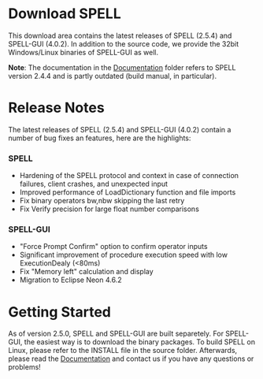 # Download SPELL

This download area contains the latest releases of SPELL (2.5.4) and SPELL-GUI (4.0.2). In addition to the source code, we provide the 32bit Windows/Linux binaries of SPELL-GUI as well.

**Note**: The documentation in the [Documentation](https://sourceforge.net/projects/spell-sat/files/Documentation/) folder refers to SPELL version 2.4.4 and is partly outdated (build manual, in particular).

# Release Notes

The latest releases of SPELL (2.5.4) and SPELL-GUI (4.0.2) contain a number of bug fixes an features, here are the highlights:

### SPELL
  
  - Hardening of the SPELL protocol and context in case of connection failures, client crashes, and unexpected input
  - Improved performance of LoadDictionary function and file imports
  - Fix binary operators bw,nbw skipping the last retry
  - Fix Verify precision for large float number comparisons

### SPELL-GUI

 - "Force Prompt Confirm" option to confirm operator inputs
 - Significant improvement of procedure execution speed with low ExecutionDealy (<80ms)
 - Fix "Memory left" calculation and display
 - Migration to Eclipse Neon 4.6.2

# Getting Started

As of version 2.5.0, SPELL and SPELL-GUI are built separetely. For SPELL-GUI, the easiest way is to download the binary packages. To build SPELL on Linux, please refer to the INSTALL file in the source folder. Afterwards, please read the [Documentation](https://sourceforge.net/projects/spell-sat/files/Documentation/) and contact us if you have any questions or problems!